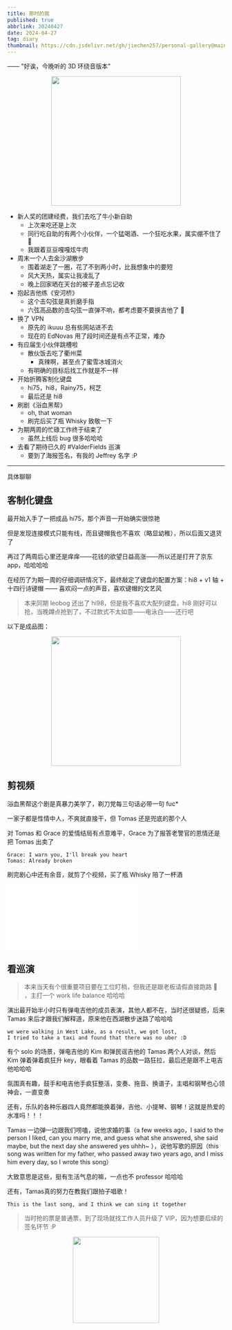```yaml
---
title: 那时的我
published: true
abbrlink: 20240427
date: 2024-04-27
tag: diary
thumbnail: https://cdn.jsdelivr.net/gh/jiechen257/personal-gallery@main/img/202404271156914.jpeg
---
```


—— "好诶，今晚听的 3D 环绕音版本"

<div style="display: flex;justify-content: center;">
<img src="https://cdn.jsdelivr.net/gh/jiechen257/personal-gallery@main/img/202404271250078.jpeg" style="width: 300px;">
</div>

- 新人奖的团建经费，我们去吃了牛小新自助
  - 上次来吃还是上次
  - 同行吃自助的有两个小伙伴，一个猛喝酒、一个狂吃水果，属实绷不住了 🤣
  - 我跟着豆豆嘎嘎炫牛肉
- 周末一个人去金沙湖散步
  - 围着湖走了一圈，花了不到两小时，比我想象中的要短
  - 风大天热，属实让我凌乱了
  - 晚上回家晒在天台的被子差点忘记收
- 抱起吉他练《安河桥》
  - 这个击勾弦是真折磨手指
  - 六弦高品数的击勾弦一直弹不响，都考虑要不要换吉他了 🙂
- 换了 VPN
  - 原先的 ikuuu 总有些网站进不去
  - 现在的 EdNovas 用了段时间还是有点不正常，难办
- 有应届生小伙伴跳槽啦
  - 散伙饭去吃了衢州菜
    - 真辣啊，甚至点了蜜雪冰城消火
  - 有明确的目标后找工作就是不一样
- 开始折腾客制化键盘
  - hi75，hi8，Rainy75，柯芝
  - 最后还是 hi8
- 刷剧《浴血黑帮》
  - oh, that woman
  - 刷完后买了瓶 Whisky 致敬一下
- 为期两周的忙碌工作终于结束了
  - 虽然上线后 bug 很多哈哈哈
- 去看了期待已久的 #ValderFields 巡演
  - 要到了海报签名，有我的 Jeffrey 名字 :P

<hr />
具体聊聊

## 客制化键盘

最开始入手了一把成品 hi75，那个声音一开始确实很惊艳

但是发现连接模式只能有线，而且键帽我也不喜欢（略显幼稚），所以后面又退货了

再过了两周后心里还是痒痒——花钱的欲望日益高涨——所以还是打开了京东 app，哈哈哈哈

在经历了为期一周的仔细调研情况下，最终敲定了键盘的配置方案：hi8 + v1 轴 + 十四行诗键帽
—— 喜欢闷一点的声音，喜欢键帽的文艺风

> 本来同期 leobog 还出了 hi98，但是我不喜欢大配列键盘，hi8 刚好可以抢，当晚蹲点抢到了，不过款式不太如意——电泳白——还行吧

以下是成品图：

<div style="display: flex;justify-content: center;">
<img src="https://cdn.jsdelivr.net/gh/jiechen257/personal-gallery@main/img/202404271223304.jpeg" style="width: 300px;">
</div>

## 剪视频

浴血黑帮这个剧是真暴力美学了，剃刀党每三句话必带一句 fuc\*

一家子都是性情中人，不爽就直接干，但 Tomas 还是兜底的那个人

对 Tomas 和 Grace 的爱情结局有点意难平，Grace 为了报答老警官的恩情还是把 Tomas 出卖了

```
Grace: I warn you, I'll break you heart
Tomas: Already broken
```

刷完剧心中还有余音，就剪了个视频，买了瓶 Whisky 陪了一杯酒

<iframe src="//player.bilibili.com/player.html?aid=1403489803&bvid=BV19r421G7JQ&cid=1515304887&p=1" scrolling="no" border="0" frameborder="no" framespacing="0" allowfullscreen="true"> </iframe>

## 看巡演

> 本来当天有个很重要项目要在工位盯梢，但我还是跟老板请假直接跑路 🏃 ，主打一个 work life balance 哈哈哈


演出最开始半小时只有弹电吉他的成员表演，其他人都不在，当时还很疑惑，后来 Tamas 来后才跟我们解释道，原来他在西湖散步迷路了哈哈哈

```
we were walking in West Lake, as a result, we got lost,
I tried to take a taxi and found that there was no uber :D
```

有个 solo 的场景，弹电吉他的 Kim 和弹民谣吉他的 Tamas 两个人对谈，然后 Kim 弹着弹着疯狂升 key，眼看着 Tamas 的品数一路狂拉，最后还是跟不上电吉他哈哈哈

氛围真有趣，鼓手和电吉他手疯狂整活，变奏、拖音、换谱子，主唱和钢琴也心领神会，一直变奏

还有，乐队的各种乐器四人竟然都能换着弹，吉他、小提琴、钢琴！这就是热爱的水准吗！！！

Tamas 一边弹一边跟我们唠嗑，说他求婚的事（a few weeks ago，I said to the person I liked, can you marry me, and guess what she answered, she said maybe, but the next day she answered yes uhhh~ ），说他写歌的原因（this song was written for my father, who passed away two years ago, and I miss him every day, so I wrote this song）

大致意思是这些，挺有生活气息的嘛，一点也不 professor 哈哈哈

还有，Tamas真的努力在教我们跟拍子唱歌！

`This is the last song, and I think we can sing it together`

> 当时抢的票是普通票，到了现场就找工作人员升级了 VIP，因为想要后续的签名环节 :P

<div style="display: flex;justify-content: center;">
<img src="https://cdn.jsdelivr.net/gh/jiechen257/personal-gallery@main/img/202404271244147.jpeg" style="width: 200px;">
</div>

